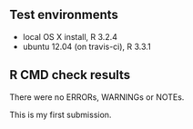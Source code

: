 ## Test environments
* local OS X install, R 3.2.4
* ubuntu 12.04 (on travis-ci), R 3.3.1

## R CMD check results
There were no ERRORs, WARNINGs or NOTEs. 

This is my first submission.
